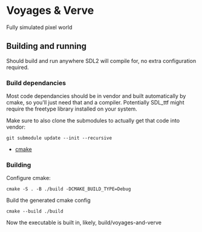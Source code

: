 # Voyages & Verve

Fully simulated pixel world

## Building and running

Should build and run anywhere SDL2 will compile for, no extra configuration
required.

### Build dependancies

Most code dependancies should be in vendor and built automatically by cmake,
so you'll just need that and a compiler. Potentially SDL_ttf might require the
freetype library installed on your system.

Make sure to also clone the submodules to actually get that code into vendor:

`git submodule update --init --recursive`

- [cmake](https://cmake.org/download/)

### Building

Configure cmake:

`cmake -S . -B ./build -DCMAKE_BUILD_TYPE=Debug`

Build the generated cmake config

`cmake --build ./build`

Now the executable is built in, likely, build/voyages-and-verve
